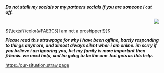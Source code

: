 ***Do not stalk my socials or my partners socials if you are someone i cut off.*** <p align="right"> <img src="https://komarev.com/ghpvc/?username=GothicCowboy&color=e17c0b&abbreviated=true"/> 


${\textsf{\color{#FAE3C6}I am not a proshipper!!}}$





***Please read this strawpage for why i have been offline, barely responding to things anymore, and almost always silent when i am online. im sorry if you believe i am ignoring you, but my family is more important then friends. we need help, and im going to be the one that gets us this help.***

https://our-situation.straw.page
